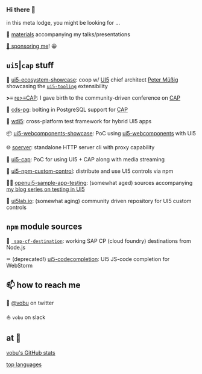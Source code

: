### Hi there 👋

in this meta lodge, you might be looking for ...

📇 [materials](https://vobu.github.io/materials.html) accompanying my talks/presentations

[💚 sponsoring me](https://github.com/sponsors/vobu)! 😀

## `ui5`|`cap` stuff

🎪 [ui5-ecosystem-showcase](): coop w/ [UI5](https://openui5.org) chief architect [Peter Müßig](https://twitter.com/pmuessig) showcasing the [`ui5-tooling`](https://github.com/SAP/ui5-tooling) extensibility 

**>≡** [re>≡CAP](https://sapmentors.github.io/reCAP/): I gave birth to the community-driven conference on [CAP](https://cap.cloud.sap/)

🧢 [cds-pg](https://github.com/sapmentors/cds-pg): bolting in PostgreSQL support for [CAP](https://cap.cloud.sap/)

🔭 [wdi5](https://github.com/js-soft/wdi5): cross-platform test framework for hybrid UI5 apps

📦 [ui5-webcomponents-showcase](https://github.com/vobu/ui5-webcomponents-showcase): PoC using [ui5-webcomponents](https://github.com/SAP/ui5-webcomponents) with UI5

🌐 [soerver](https://github.com/vobu/soerver): standalone HTTP server cli with proxy capability

📐  [ui5-cap](https://github.com/vobu/ui5-cap): PoC for using UI5 + CAP along with media streaming

:sparkler: [ui5-npm-custom-control](https://github.com/vobu/ui5-npm-custom-control): distribute and use UI5 controls via npm

👮‍♂️ [openui5-sample-app-testing](https://github.com/vobu/openui5-sample-app-testing): (somewhat aged) sources accompanying [my blog series on testing in UI5](https://blogs.sap.com/2018/08/30/testing-ui5-apps-part-1-setup-and-unit-testing/)

🧪 [ui5lab.io](https://ui5lab.io): (somewhat aging) community driven repository for UI5 custom controls



## `npm` module sources

🎯 [` sap-cf-destination`](https://www.npmjs.com/package/sap-cf-destination): working SAP CP (cloud foundry) destinations from Node.js 

⚰️ (deprecated!) [ui5-codecompletion](https://github.com/vobu/ui5-codecompletion): UI5 JS-code completion for WebStorm

## 📫 how to reach me

🦜 [@vobu](https://twitter.com/vobu) on twitter

⛵️ `vobu` on slack

## at 🐙

[vobu's GitHub stats](https://github-readme-stats.vercel.app/api?username=vobu&count_private=true&show_icons=true)

[top languages](https://github-readme-stats.vercel.app/api/top-langs/?username=vobu)

<!--
**vobu/vobu** is a ✨ _special_ ✨ repository because its `README.md` (this file) appears on your GitHub profile.

Here are some ideas to get you started:

- 🔭 I’m currently working on ...
- 🌱 I’m currently learning ...
- 👯 I’m looking to collaborate on ...
- 🤔 I’m looking for help with ...
- 💬 Ask me about ...
- 📫 How to reach me: ...
- 😄 Pronouns: ...
- ⚡ Fun fact: ...
-->
